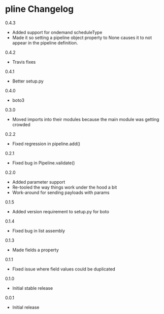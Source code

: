 # pline Changelog

0.4.3
* Added support for ondemand scheduleType
* Made it so setting a pipeline object property to None causes it to not appear in the pipeline 
  definition.

0.4.2
* Travis fixes

0.4.1
* Better setup.py

0.4.0
* boto3

0.3.0
* Moved imports into their modules because the main module was getting crowded

0.2.2
* Fixed regression in pipeline.add() 

0.2.1
* Fixed bug in Pipeline.validate()

0.2.0
* Added parameter support
* Re-tooled the way things work under the hood a bit
* Work-around for sending payloads with params

0.1.5
* Added version requirement to setup.py for boto

0.1.4
* Fixed bug in list assembly

0.1.3
* Made fields a property

0.1.1
* Fixed issue where field values could be duplicated

0.1.0
* Initial stable release

0.0.1
* Initial release
